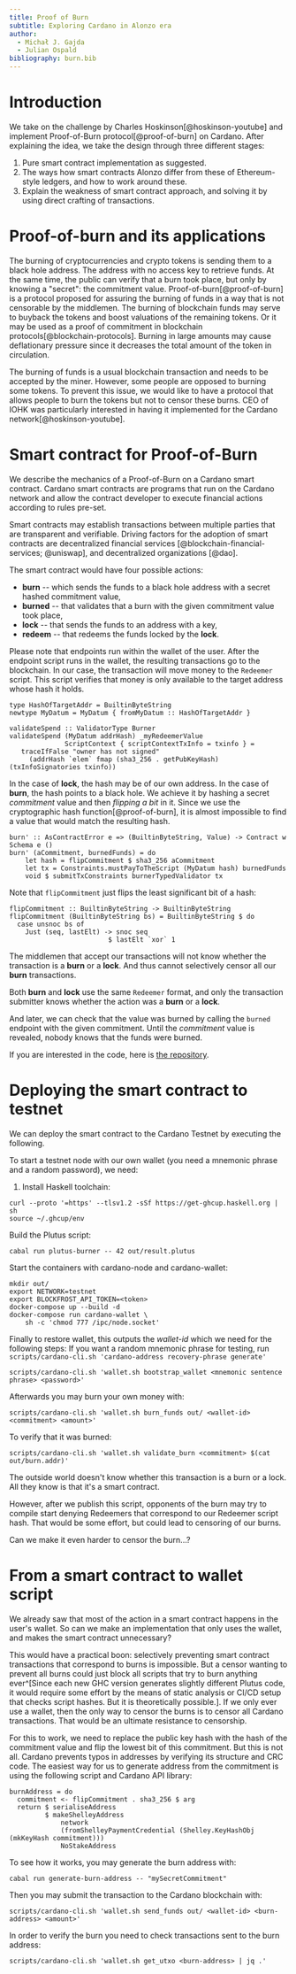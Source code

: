 ```yaml
---
title: Proof of Burn
subtitle: Exploring Cardano in Alonzo era
author:
  - Michał J. Gajda
  - Julian Ospald
bibliography: burn.bib
---
```


# Introduction

We take on the challenge by Charles Hoskinson[@hoskinson-youtube] and implement Proof-of-Burn protocol[@proof-of-burn] on Cardano. After explaining the idea, we take the design through three different stages:

1. Pure smart contract implementation as suggested.
2. The ways how smart contracts Alonzo differ from these of Ethereum-style ledgers,
   and how to work around these.
3. Explain the weakness of smart contract approach,
   and solving it by using direct crafting of transactions.

# Proof-of-burn and its applications

The burning of cryptocurrencies and crypto tokens is sending them to a black hole address.
The address with no access key to retrieve funds.
At the same time, the public can verify that a burn took place, but only by knowing a "secret": the commitment value.
Proof-of-burn[@proof-of-burn] is a protocol proposed for assuring the burning of funds in a way that is not censorable by the middlemen.
The burning of blockchain funds may serve to buyback the tokens and boost valuations of the remaining tokens.
Or it may be used as a proof of commitment in blockchain protocols[@blockchain-protocols].
Burning in large amounts may cause deflationary pressure since it decreases the total amount of the token in circulation.

The burning of funds is a usual blockchain transaction and needs to be accepted by the miner.
However, some people are opposed to burning some tokens. To prevent this issue,
we would like to have a protocol that allows people to burn the tokens but not to censor these burns.
CEO of IOHK was particularly interested in having it implemented for the Cardano network[@hoskinson-youtube].

# Smart contract for Proof-of-Burn

We describe the mechanics of a Proof-of-Burn on a Cardano smart contract.
Cardano smart contracts are programs that run on the Cardano network
and allow the contract developer to execute financial actions according to rules pre-set.

Smart contracts may establish transactions between multiple parties
that are transparent and verifiable.
Driving factors for the adoption of smart contracts are decentralized financial services [@blockchain-financial-services; @uniswap], and decentralized organizations [@dao].

The smart contract would have four possible actions:

* **burn** -- which sends the funds to a black hole address with a secret hashed commitment value,
* **burned** -- that validates that a burn with the given commitment value took place,
* **lock** -- that sends the funds to an address with a key,
* **redeem** -- that redeems the funds locked by the **lock**.

Please note that endpoints run within the wallet of the user.
After the endpoint script runs in the wallet, the resulting transactions go to the blockchain.
In our case, the transaction will move money to the `Redeemer` script. This script verifies
that money is only available to the target address whose hash it holds.

``` {.haskell}
type HashOfTargetAddr = BuiltinByteString
newtype MyDatum = MyDatum { fromMyDatum :: HashOfTargetAddr }

validateSpend :: ValidatorType Burner
validateSpend (MyDatum addrHash) _myRedeemerValue
              ScriptContext { scriptContextTxInfo = txinfo } =
   traceIfFalse "owner has not signed"
     (addrHash `elem` fmap (sha3_256 . getPubKeyHash) (txInfoSignatories txinfo))
```

In the case of **lock**, the hash may be of our own address.
In the case of **burn**, the hash points to a black hole. We achieve it by hashing a secret _commitment_ value
and then _flipping a bit_ in it. Since we use the cryptographic hash function[@proof-of-burn], it is almost impossible to find a value
that would match the resulting hash. 

``` {.haskell}
burn' :: AsContractError e => (BuiltinByteString, Value) -> Contract w Schema e ()
burn' (aCommitment, burnedFunds) = do
    let hash = flipCommitment $ sha3_256 aCommitment
    let tx = Constraints.mustPayToTheScript (MyDatum hash) burnedFunds
    void $ submitTxConstraints burnerTypedValidator tx
```

Note that `flipCommitment` just flips the least significant bit of a hash:

``` {.haskell}
flipCommitment :: BuiltinByteString -> BuiltinByteString
flipCommitment (BuiltinByteString bs) = BuiltinByteString $ do
  case unsnoc bs of
    Just (seq, lastElt) -> snoc seq
                         $ lastElt `xor` 1
```

The middlemen that accept our transactions will not know whether the transaction is a **burn** or a **lock**.
And thus cannot selectively censor all our **burn** transactions.

Both **burn** and **lock** use the same `Redeemer` format, and only the transaction submitter knows whether the action was a **burn** or a **lock**.

And later, we can check that the value was burned by calling the `burned` endpoint with the given commitment.
Until the _commitment_ value is revealed, nobody knows that the funds were burned.

If you are interested in the code, here is [the repository](https://github.com/iagon-tech/proof-of-burn-cardano/blob/main/src/ProofOfBurn.hs).

# Deploying the smart contract to testnet

We can deploy the smart contract to the Cardano Testnet by executing the following.

To start a testnet node with our own wallet (you need a mnemonic phrase and a random password), we need:

1. Install Haskell toolchain:
``` {.sh}
curl --proto '=https' --tlsv1.2 -sSf https://get-ghcup.haskell.org | sh
source ~/.ghcup/env
```

Build the Plutus script:
``` {.sh}
cabal run plutus-burner -- 42 out/result.plutus
```

Start the containers with cardano-node and cardano-wallet:
``` {.haskell}
mkdir out/
export NETWORK=testnet
export BLOCKFROST_API_TOKEN=<token>
docker-compose up --build -d
docker-compose run cardano-wallet \
	sh -c 'chmod 777 /ipc/node.socket'
```


Finally to restore wallet, this outputs the _wallet-id_ which we need for the following steps:
If you want a random mnemonic phrase for testing, run `scripts/cardano-cli.sh 'cardano-address recovery-phrase generate'`

``` {.sh}
scripts/cardano-cli.sh 'wallet.sh bootstrap_wallet <mnemonic sentence phrase> <password>'
```

Afterwards you may burn your own money with:
``` {.sh}
scripts/cardano-cli.sh 'wallet.sh burn_funds out/ <wallet-id> <commitment> <amount>'
```

To verify that it was burned:
``` {.sh}
scripts/cardano-cli.sh 'wallet.sh validate_burn <commitment> $(cat out/burn.addr)'
```

The outside world doesn't know whether this transaction is a burn or a lock. All they know
is that it's a smart contract.

However, after we publish this script, opponents of the burn may try to compile start
denying Redeemers that correspond to our Redeemer script hash. That would be some effort,
but could lead to censoring of our burns.

Can we make it even harder to censor the burn...?

# From a smart contract to wallet script

We already saw that most of the action in a smart contract
happens in the user's wallet.
So can we make an implementation that only uses the wallet,
and makes the smart contract unnecessary?

This would have a practical boon: selectively preventing smart contract transactions
that correspond to burns is impossible. But a censor wanting to prevent all burns
could just block all scripts that try to burn anything ever^[Since each new GHC version generates slightly different Plutus code, it would require some effort by the means of static analysis or CI/CD setup that checks script hashes. But it is theoretically possible.].
If we only ever use a wallet, then the only way to censor the burns is to censor all Cardano transactions.
That would be an ultimate resistance to censorship.

For this to work, we need to replace the public key hash with the hash of the commitment value and flip the lowest bit of this commitment.
But this is not all.
Cardano prevents typos in addresses by verifying its structure and CRC code.
The easiest way for us to generate address from the commitment is using the following script and Cardano API library:

``` {.haskell}
burnAddress = do
  commitment <- flipCommitment . sha3_256 $ arg
  return $ serialiseAddress
         $ makeShelleyAddress
             network
             (fromShelleyPaymentCredential (Shelley.KeyHashObj (mkKeyHash commitment)))
             NoStakeAddress
```

To see how it works, you may generate the burn address with:
``` {.haskell}
cabal run generate-burn-address -- "mySecretCommitment"
```

Then you may submit the transaction to the Cardano blockchain with:
``` {.sh}
scripts/cardano-cli.sh 'wallet.sh send_funds out/ <wallet-id> <burn-address> <amount>'
```

In order to verify the burn you need to check transactions sent to the burn address:

``` {.haskell}
scripts/cardano-cli.sh 'wallet.sh get_utxo <burn-address> | jq .'
```

